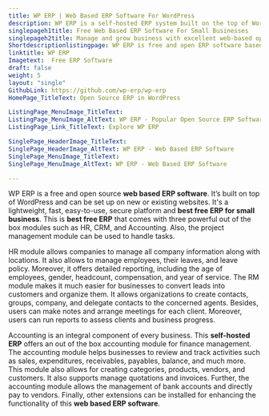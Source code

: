 ```yaml
---
title: WP ERP | Web Based ERP Software For WordPress
description: WP ERP is a self-hosted ERP system built on the top of WordPress. Ease your business-critical activities with novel HR, CRM, and Accounting modules.
singlepageh1title: Free Web Based ERP Software For Small Businesses
singlepageh2title: Manage and grow business with excellent web-based open source ERP software. Handle everything within the WordPress site and excel company to the next level.
Shortdescriptionlistingpage: WP ERP is free and open ERP software based on WordPress. Manage website and business applications from single platform.
linktitle: WP ERP
Imagetext:  Free ERP Software 
draft: false
weight: 5
layout: "single"
GithubLink: https://github.com/wp-erp/wp-erp
HomePage_TitleText: Open Source ERP in WordPress

ListingPage_MenuImage_TitleText: 
ListingPage_MenuImage_AltText: WP ERP - Popular Open Source ERP Software
ListingPage_Link_TitleText: Explore WP ERP

SinglePage_HeaderImage_TitleText: 
SinglePage_HeaderImage_AltText: WP ERP - Web Based ERP Software
SinglePage_MenuImage_TitleText: 
SinglePage_MenuImage_AltText: WP ERP - Web Based ERP Software

---
```


WP ERP is a free and open source **web based ERP software**. It’s built on top of WordPress and can be set up on new or existing websites. It's a lightweight, fast, easy-to-use, secure platform and **best free ERP for small business**. This is **best free ERP** that comes with three powerful out of the box modules such as HR, CRM, and Accounting. Also, the project management module can be used to handle tasks.

HR module allows companies to manage all company information along with locations. It also allows to manage employees, their leaves, and leave policy. Moreover, it offers detailed reporting, including the age of employees, gender, headcount, compensation, and year of service. The RM module makes it much easier for businesses to convert leads into customers and organize them. It allows organizations to create contacts, groups, company, and delegate contacts to the concerned agents. Besides, users can make notes and arrange meetings for each client. Moreover, users can run reports to assess clients and business progress.

Accounting is an integral component of every business. This **self-hosted ERP** offers an out of the box accounting module for finance management. The accounting module helps businesses to review and track activities such as sales, expenditures, receivables, payables, balance, and much more. This module also allows for creating categories, products, vendors, and customers. It also supports manage quotations and invoices. Further, the accounting module allows the management of bank accounts and directly pay to vendors. Finally, other extensions can be installed for enhancing the functionality of this **web based ERP software**.